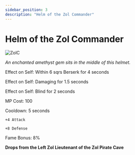 ```yaml
---
sidebar_position: 3
description: "Helm of the Zol Commander"
---
```


# Helm of the Zol Commander

![ZolC](https://vwiki.valorserver.com/api/item/picture/helm%20of%20the%20zol%20commander)

<i>An enchanted amethyst gem sits in the middle of this helmet.</i>

Effect on Self: Within 6 sqrs Berserk for 4 seconds

Effect on Self: Damaging for 1.5 seconds

Effect on Self: Blind for 2 seconds 

MP Cost: 100

Cooldown: 5 seconds

    +4 Attack
    
    +8 Defense

Fame Bonus: 8%

**Drops from the Left Zol Lieutenant of the Zol Pirate Cave**
